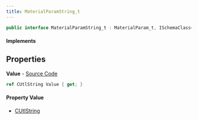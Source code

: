 ```yaml
---
title: MaterialParamString_t
---
```


```csharp
public interface MaterialParamString_t : MaterialParam_t, ISchemaClass<MaterialParam_t>, ISchemaClass<MaterialParamString_t>, ISchemaField, ISchemaClass, INativeHandle
```

#### Implements

## Properties

**Value** - [Source Code](https://github.com/swiftly-solution/swiftlys2/blob/master/managed/src/SwiftlyS2.Generated/Schemas/Interfaces/MaterialParamString_t.cs#L16)

```csharp
ref CUtlString Value { get; }
```

#### Property Value

- [CUtlString](/docs/api/shared/natives/cutlstring)

